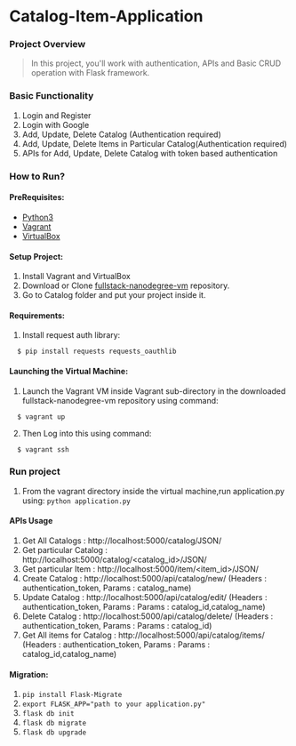 # Catalog-Item-Application

### Project Overview
> In this project, you'll work with authentication, APIs and Basic CRUD operation with Flask framework.

### Basic Functionality

  1. Login and Register
  2. Login with Google
  3. Add, Update, Delete Catalog (Authentication required)
  4. Add, Update, Delete Items in Particular Catalog(Authentication required)
  5. APIs for Add, Update, Delete Catalog with token based authentication

### How to Run?

#### PreRequisites:
  * [Python3](https://www.python.org/)
  * [Vagrant](https://www.vagrantup.com/)
  * [VirtualBox](https://www.virtualbox.org/)

#### Setup Project:
  1. Install Vagrant and VirtualBox
  2. Download or Clone [fullstack-nanodegree-vm](https://github.com/udacity/fullstack-nanodegree-vm) repository.
  3. Go to Catalog folder and put your project inside it. 

#### Requirements:
   1. Install request auth library:
  
  ```
    $ pip install requests requests_oauthlib
  ```
	

#### Launching the Virtual Machine:
  1. Launch the Vagrant VM inside Vagrant sub-directory in the downloaded fullstack-nanodegree-vm repository using command:
  
  ```
    $ vagrant up
  ```
  2. Then Log into this using command:
  
  ```
    $ vagrant ssh
  ```

### Run project

  1. From the vagrant directory inside the virtual machine,run application.py using:
    ```python application.py```

#### APIs Usage

  1. Get All Catalogs 	    : http://localhost:5000/catalog/JSON/
  2. Get particular Catalog : http://localhost:5000/catalog/<catalog_id>/JSON/
  3. Get particular Item    : http://localhost:5000/item/<item_id>/JSON/
  4. Create Catalog         : http://localhost:5000/api/catalog/new/ (Headers : authentication_token, Params : catalog_name)
  5. Update Catalog         : http://localhost:5000/api/catalog/edit/ (Headers : authentication_token, Params : Params : catalog_id,catalog_name)
  6. Delete Catalog         : http://localhost:5000/api/catalog/delete/ (Headers : authentication_token, Params : Params : catalog_id)
  7. Get All items for Catalog : http://localhost:5000/api/catalog/items/ (Headers : authentication_token, Params : Params : catalog_id,catalog_name)

  
#### Migration:

  1. ```pip install Flask-Migrate```
  2. ```export FLASK_APP="path to your application.py"```
  3. ```flask db init```
  4. ```flask db migrate```
  5. ```flask db upgrade```



